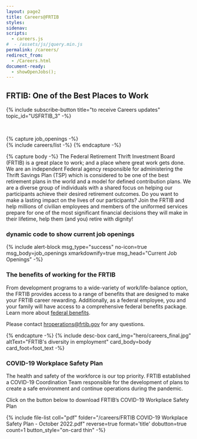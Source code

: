 ```yaml
---
layout: page2
title: Careers@FRTIB
styles:
sidenav:
scripts:
  - careers.js
#  - /assets/js/jquery.min.js
permalink: /careers/
redirect_from:
  - /Careers.html
document-ready:
  - showOpenJobs();
---
```



## FRTIB: One of the Best Places to Work

{% include subscribe-button title="to receive Careers updates" topic_id="USFRTIB_3" -%}

<br>

{% capture job_openings -%}
<br>
{% include careers/list -%}
{% endcapture -%}

{% capture body -%}
The Federal Retirement Thrift Investment Board (FRTIB) is a great place to work; and a place where great work gets done.  We are an independent Federal agency responsible for administering the Thrift Savings Plan (TSP) which is considered to be one of the best retirement plans in the world and a model for defined contribution plans. We are a diverse group of individuals with a shared focus on helping our participants achieve their desired retirement outcomes.  Do you want to make a lasting impact on the lives of our participants?  Join the FRTIB and help millions of civilian employees and members of the uniformed services prepare for one of the most significant financial decisions they will make in their lifetime, help them (and you) retire with dignity!

<h3 class="usa-sr-only">dynamic code to show current job openings</h3>
{% include alert-block msg_type="success" no-icon=true msg_body=job_openings xmarkdownify=true msg_head="Current Job Openings" -%}

### The benefits of working for the FRTIB

From development programs to a wide-variety of work/life-balance option, the FRTIB provides access to a range of benefits that are designed to make your FRTIB career rewarding.  Additionally, as a federal employee, you and your family will have access to a comprehensive federal benefits package.  Learn more about <a href="https://www.usajobs.gov/Help/working-in-government/benefits/" target="_blank" rel="noopener">federal benefits</a>.

Please contact <a href="mailto:hroperations@frtib.gov?subject=Questions regarding FRTIB benefits and employment">hroperations@frtib.gov</a> for any questions.

{% endcapture -%}
{% include desc-box
      card_img="hero/careers_final.jpg" altText="FRTIB's diversity in employment"
      card_body=body card_foot=foot_text -%}


<div class="grid-container">
<div class="grid-row">
<div class="tablet:grid-col" markdown="1">

### COVID-19 Workplace Safety Plan

The health and safety of the workforce is our top priority.  FRTIB established a COVID-19 Coordination Team responsible for the development of plans to create a safe environment and continue operations during the pandemic.

Click on the button below to download FRTIB’s COVID-19 Workplace Safety Plan

{% include file-list coll="pdf" folder="/careers/FRTIB COVID-19 Workplace Safety Plan - October 2022.pdf" reverse=true format='title' dobutton=true count=1 button_style="on-card thin" -%}

</div>
</div>
</div>



<!-- CONTENT END -->
